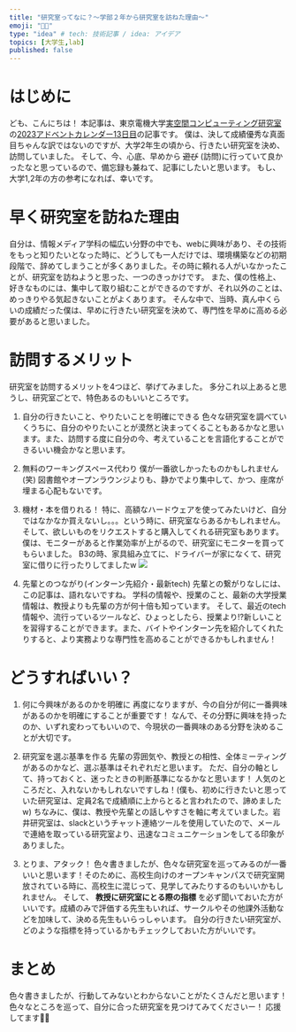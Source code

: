 ```yaml
---
title: "研究室ってなに？〜学部２年から研究室を訪ねた理由〜"
emoji: "👩‍💻"
type: "idea" # tech: 技術記事 / idea: アイデア
topics: [大学生,lab]
published: false
---
```

# はじめに
ども、こんにちは！
本記事は、東京電機大学[実空間コンピューティング研究室](https://www.cps.im.dendai.ac.jp/)の[2023アドベントカレンダー13日目](https://adventar.org/calendars/8632)の記事です。
僕は、決して成績優秀な真面目ちゃんな訳ではないのですが、大学2年生の頃から、行きたい研究室を決め、訪問していました。
そして、今、心底、早めから ~~遊び~~ (訪問)に行っていて良かったなと思っているので、備忘録も兼ねて、記事にしたいと思います。
もし、大学1,2年の方の参考になれば、幸いです。
# 早く研究室を訪ねた理由
自分は、情報メディア学科の幅広い分野の中でも、webに興味があり、その技術をもっと知りたいとなった時に、どうしても一人だけでは、環境構築などの初期段階で、辞めてしまうことが多くありました。その時に頼れる人がいなかったことが、研究室を訪ねようと思った、一つのきっかけです。
また、僕の性格上、好きなものには、集中して取り組むことができるのですが、それ以外のことは、めっきりやる気起きないことがよくあります。
そんな中で、当時、真ん中くらいの成績だった僕は、早めに行きたい研究室を決めて、専門性を早めに高める必要があると思いました。

# 訪問するメリット
研究室を訪問するメリットを4つほど、挙げてみました。
多分これ以上あると思うし、研究室ごとで、特色あるのもいいところです。

1. 自分の行きたいこと、やりたいことを明確にできる
色々な研究室を調べていくうちに、自分のやりたいことが漠然と決まってくることもあるかなと思います。また、訪問する度に自分の今、考えていることを言語化することができるいい機会かなと思います。

1. 無料のワーキングスペース代わり
僕が一番欲しかったものかもしれません(笑)
図書館やオープンラウンジよりも、静かでより集中して、かつ、座席が埋まる心配もないです。

1. 機材・本を借りれる！
特に、高額なハードウェアを使ってみたいけど、自分ではなかなか買えないし。。。という時に、研究室ならあるかもしれません。そして、欲しいものをリクエストすると購入してくれる研究室もあります。僕は、モニターがあると作業効率が上がるので、研究室にモニターを買ってもらいました。
B3の時、家具組み立てに、ドライバーが家になくて、研究室に借りに行ったりしてましたw
![](https://storage.googleapis.com/zenn-user-upload/a3a5bc0fd970-20240109.png)

1. 先輩とのつながり(インターン先紹介・最新tech)
先輩との繋がりなしには、この記事は、語れないですね。
学科の情報や、授業のこと、最新の大学授業情報は、教授よりも先輩の方が何十倍も知っています。
そして、最近のtech情報や、流行っているツールなど、ひょっとしたら、授業より!?新しいことを習得することができます。また、バイトやインターン先を紹介してくれたりすると、より実務よりな専門性を高めることができるかもしれません！


# どうすればいい？
1. 何に今興味があるのかを明確に
再度になりますが、今の自分が何に一番興味があるのかを明確にすることが重要です！
なんで、その分野に興味を持ったのか、いずれ変わってもいいので、今現状の一番興味のある分野を決めることが大切です。

1. 研究室を選ぶ基準を作る
先輩の雰囲気や、教授との相性、全体ミーティングがあるのかなど、選ぶ基準はそれぞれだと思います。
ただ、自分の軸として、持っておくと、迷ったときの判断基準になるかなと思います！
人気のところだと、入れないかもしれないですしね！(僕も、初めに行きたいと思っていた研究室は、定員2名で成績順に上からとると言われたので、諦めましたw)
ちなみに、僕は、教授や先輩との話しやすさを軸に考えていました。岩井研究室は、slackというチャット連絡ツールを使用していたので、メールで連絡を取っている研究室より、迅速なコミュニケーションをしてる印象がありました。

1. とりま、アタック！
色々書きましたが、色々な研究室を巡ってみるのが一番いいと思います！そのために、高校生向けのオープンキャンパスで研究室開放されている時に、高校生に混じって、見学してみたりするのもいいかもしれません。
そして、 **教授に研究室にとる際の指標** を必ず聞いておいた方がいいです。成績のみで評価する先生もいれば、サークルやその他課外活動などを加味して、決める先生もいらっしゃいます。
自分の行きたい研究室が、どのような指標を持っているかもチェックしておいた方がいいです。

# まとめ
色々書きましたが、行動してみないとわからないことがたくさんだと思います！
色々なところを巡って、自分に合った研究室を見つけてみてくださいー！
応援してます💪💪